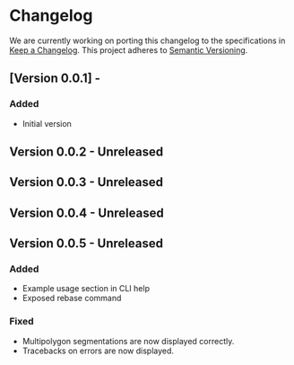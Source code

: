 # Changelog

We are currently working on porting this changelog to the specifications in
[Keep a Changelog](https://keepachangelog.com/en/1.0.0/).
This project adheres to [Semantic Versioning](https://semver.org/spec/v2.0.0.html).

## [Version 0.0.1] - 

### Added
* Initial version

## Version 0.0.2 - Unreleased

## Version 0.0.3 - Unreleased

## Version 0.0.4 - Unreleased

## Version 0.0.5 - Unreleased

### Added
* Example usage section in CLI help
* Exposed rebase command

### Fixed
* Multipolygon segmentations are now displayed correctly.
* Tracebacks on errors are now displayed.
